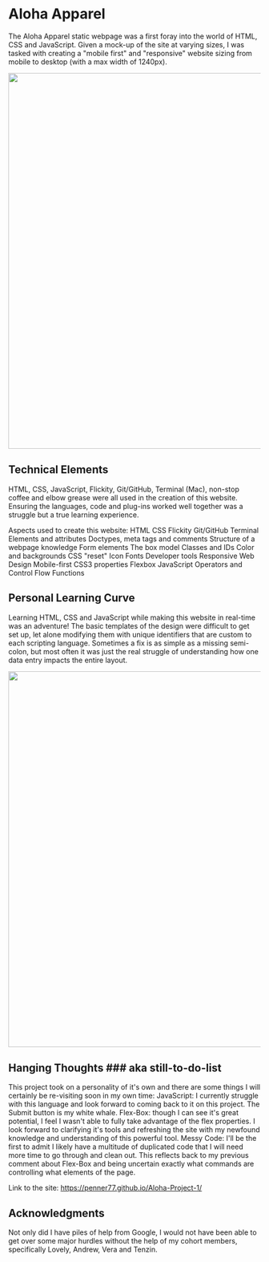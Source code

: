 # Aloha Apparel

The Aloha Apparel static webpage was a first foray into the world of HTML, CSS and JavaScript. Given a mock-up of the site at varying sizes, I was tasked with creating a "mobile first" and "responsive" website sizing from mobile to desktop (with a max width of 1240px).

<img src="images/git-aloha-flower-banner.png" width="750px">

## Technical Elements

HTML, CSS, JavaScript, Flickity, Git/GitHub, Terminal (Mac), non-stop coffee and elbow grease were all used in the creation of this website. Ensuring the languages, code and plug-ins worked well together was a struggle but a true learning experience.

Aspects used to create this website:
HTML
CSS
Flickity
Git/GitHub
Terminal
Elements and attributes
Doctypes, meta tags and comments
Structure of a webpage knowledge
Form elements
The box model
Classes and IDs
Color and backgrounds
CSS "reset"
Icon Fonts
Developer tools
Responsive Web Design
Mobile-first
CSS3 properties
Flexbox
JavaScript
Operators and Control Flow
Functions

## Personal Learning Curve

Learning HTML, CSS and JavaScript while making this website in real-time was an adventure! The basic templates of the design were difficult to get set up, let alone modifying them with unique identifiers that are custom to each scripting language. Sometimes a fix is as simple as a missing semi-colon, but most often it was just the real struggle of understanding how one data entry impacts the entire layout.

<img src="images/git-carousel" width="750px">

## Hanging Thoughts ### aka still-to-do-list

This project took on a personality of it's own and there are some things I will certainly be re-visiting soon in my own time:
JavaScript: I currently struggle with this language and look forward to coming back to it on this project. The Submit button is my white whale.
Flex-Box: though I can see it's great potential, I feel I wasn't able to fully take advantage of the flex properties. I look forward to clarifying it's tools and refreshing the site with my newfound knowledge and understanding of this powerful tool.
Messy Code: I'll be the first to admit I likely have a multitude of duplicated code that I will need more time to go through and clean out. This reflects back to my previous comment about Flex-Box and being uncertain exactly what commands are controlling what elements of the page.

Link to the site: https://penner77.github.io/Aloha-Project-1/

## Acknowledgments

Not only did I have piles of help from Google, I would not have been able to get over some major hurdles without the help of my cohort members, specifically Lovely, Andrew, Vera and Tenzin.
